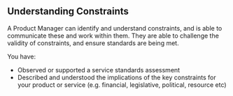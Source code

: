## Understanding Constraints

A Product Manager can identify and understand constraints, and is able to communicate these and work within them. They are able to challenge the validity of constraints, and ensure standards are being met.

You have:

* Observed or supported a service standards assessment
* Described and understood the implications of the key constraints for your product or service (e.g. financial, legislative, political, resource etc)

